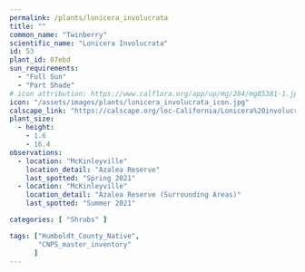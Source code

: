 ```yaml
---
permalink: /plants/lonicera_involucrata
title: ""
common_name: "Twinberry"
scientific_name: "Lonicera Involucrata"
id: 53
plant_id: 07ebd
sun_requirements:
  - "Full Sun"
  - "Part Shade"
# icon attribution: https://www.calflora.org/app/up/mg/284/mg85381-1.jpg?a 
icon: "/assets/images/plants/lonicera_involucrata_icon.jpg" 
calscape_link: "https://calscape.org/loc-California/Lonicera%20involucrata(%20)"
plant_size:
  - height: 
    - 1.6
    - 16.4
observations: 
  - location: "McKinleyville"
    location_detail: "Azalea Reserve"
    last_spotted: "Spring 2021"
  - location: "McKinleyville"
    location_detail: "Azalea Reserve (Surrounding Areas)"
    last_spotted: "Summer 2021"

categories: [ "Shrubs" ]

tags: ["Humboldt_County_Native",
       "CNPS_master_inventory"
      ]
---
```


